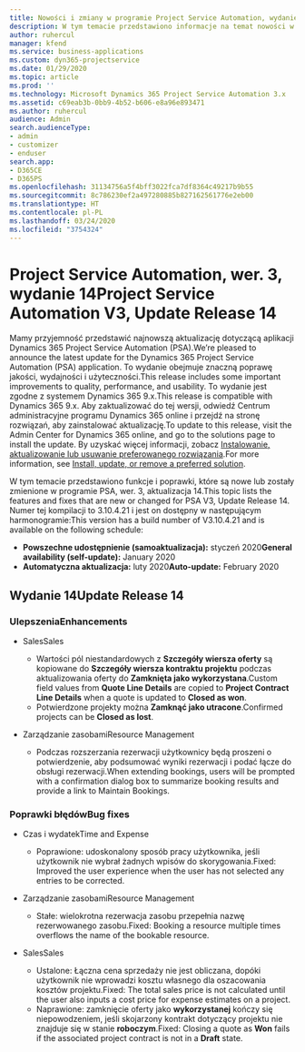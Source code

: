 ```yaml
---
title: Nowości i zmiany w programie Project Service Automation, wydanie 14, wer. 3
description: W tym temacie przedstawiono informacje na temat nowości w aktualizacji usługi Project Service Automation, wydanie 14, wer. 3.
author: ruhercul
manager: kfend
ms.service: business-applications
ms.custom: dyn365-projectservice
ms.date: 01/29/2020
ms.topic: article
ms.prod: ''
ms.technology: Microsoft Dynamics 365 Project Service Automation 3.x
ms.assetid: c69eab3b-0bb9-4b52-b606-e8a96e893471
ms.author: ruhercul
audience: Admin
search.audienceType:
- admin
- customizer
- enduser
search.app:
- D365CE
- D365PS
ms.openlocfilehash: 31134756a5f4bff3022fca7df8364c49217b9b55
ms.sourcegitcommit: 8c786230ef2a497280885b827162561776e2eb00
ms.translationtype: HT
ms.contentlocale: pl-PL
ms.lasthandoff: 03/24/2020
ms.locfileid: "3754324"
---
```

# <a name="project-service-automation-v3-update-release-14"></a><span data-ttu-id="85607-103">Project Service Automation, wer. 3, wydanie 14</span><span class="sxs-lookup"><span data-stu-id="85607-103">Project Service Automation V3, Update Release 14</span></span>
<span data-ttu-id="85607-104">Mamy przyjemność przedstawić najnowszą aktualizację dotyczącą aplikacji Dynamics 365 Project Service Automation (PSA).</span><span class="sxs-lookup"><span data-stu-id="85607-104">We’re pleased to announce the latest update for the Dynamics 365 Project Service Automation (PSA) application.</span></span> <span data-ttu-id="85607-105">To wydanie obejmuje znaczną poprawę jakości, wydajności i użyteczności.</span><span class="sxs-lookup"><span data-stu-id="85607-105">This release includes some important improvements to quality, performance, and usability.</span></span> <span data-ttu-id="85607-106">To wydanie jest zgodne z systemem Dynamics 365 9.x.</span><span class="sxs-lookup"><span data-stu-id="85607-106">This release is compatible with Dynamics 365 9.x.</span></span> <span data-ttu-id="85607-107">Aby zaktualizować do tej wersji, odwiedź Centrum administracyjne programu Dynamics 365 online i przejdź na stronę rozwiązań, aby zainstalować aktualizację.</span><span class="sxs-lookup"><span data-stu-id="85607-107">To update to this release, visit the Admin Center for Dynamics 365 online, and go to the solutions page to install the update.</span></span> <span data-ttu-id="85607-108">By uzyskać więcej informacji, zobacz [Instalowanie, aktualizowanie lub usuwanie preferowanego rozwiązania](https://docs.microsoft.com/power-platform/admin/install-remove-preferred-solution).</span><span class="sxs-lookup"><span data-stu-id="85607-108">For more information, see [Install, update, or remove a preferred solution](https://docs.microsoft.com/power-platform/admin/install-remove-preferred-solution).</span></span>

<span data-ttu-id="85607-109">W tym temacie przedstawiono funkcje i poprawki, które są nowe lub zostały zmienione w programie PSA, wer. 3, aktualizacja 14.</span><span class="sxs-lookup"><span data-stu-id="85607-109">This topic lists the features and fixes that are new or changed for PSA V3, Update Release 14.</span></span> <span data-ttu-id="85607-110">Numer tej kompilacji to 3.10.4.21 i jest on dostępny w następującym harmonogramie:</span><span class="sxs-lookup"><span data-stu-id="85607-110">This version has a build number of V3.10.4.21 and is available on the following schedule:</span></span>

- <span data-ttu-id="85607-111">**Powszechne udostępnienie (samoaktualizacja):** styczeń 2020</span><span class="sxs-lookup"><span data-stu-id="85607-111">**General availability (self-update):** January 2020</span></span>
- <span data-ttu-id="85607-112">**Automatyczna aktualizacja:** luty 2020</span><span class="sxs-lookup"><span data-stu-id="85607-112">**Auto-update:** February 2020</span></span>

## <a name="update-release-14"></a><span data-ttu-id="85607-113">Wydanie 14</span><span class="sxs-lookup"><span data-stu-id="85607-113">Update Release 14</span></span>

### <a name="enhancements"></a><span data-ttu-id="85607-114">Ulepszenia</span><span class="sxs-lookup"><span data-stu-id="85607-114">Enhancements</span></span>

- <span data-ttu-id="85607-115">Sales</span><span class="sxs-lookup"><span data-stu-id="85607-115">Sales</span></span>

     - <span data-ttu-id="85607-116">Wartości pól niestandardowych z **Szczegóły wiersza oferty** są kopiowane do **Szczegóły wiersza kontraktu projektu** podczas aktualizowania oferty do **Zamknięta jako wykorzystana**.</span><span class="sxs-lookup"><span data-stu-id="85607-116">Custom field values from **Quote Line Details** are copied to **Project Contract Line Details** when a quote is updated to **Closed as won**.</span></span>
     - <span data-ttu-id="85607-117">Potwierdzone projekty można **Zamknąć jako utracone**.</span><span class="sxs-lookup"><span data-stu-id="85607-117">Confirmed projects can be **Closed as lost**.</span></span>

- <span data-ttu-id="85607-118">Zarządzanie zasobami</span><span class="sxs-lookup"><span data-stu-id="85607-118">Resource Management</span></span>

     - <span data-ttu-id="85607-119">Podczas rozszerzania rezerwacji użytkownicy będą proszeni o potwierdzenie, aby podsumować wyniki rezerwacji i podać łącze do obsługi rezerwacji.</span><span class="sxs-lookup"><span data-stu-id="85607-119">When extending bookings, users will be prompted with a confirmation dialog box to summarize booking results and provide a link to Maintain Bookings.</span></span>


### <a name="bug-fixes"></a><span data-ttu-id="85607-120">Poprawki błędów</span><span class="sxs-lookup"><span data-stu-id="85607-120">Bug fixes</span></span>

- <span data-ttu-id="85607-121">Czas i wydatek</span><span class="sxs-lookup"><span data-stu-id="85607-121">Time and Expense</span></span>

     - <span data-ttu-id="85607-122">Poprawione: udoskonalony sposób pracy użytkownika, jeśli użytkownik nie wybrał żadnych wpisów do skorygowania.</span><span class="sxs-lookup"><span data-stu-id="85607-122">Fixed: Improved the user experience when the user has not selected any entries to be corrected.</span></span>

- <span data-ttu-id="85607-123">Zarządzanie zasobami</span><span class="sxs-lookup"><span data-stu-id="85607-123">Resource Management</span></span>

     - <span data-ttu-id="85607-124">Stałe: wielokrotna rezerwacja zasobu przepełnia nazwę rezerwowanego zasobu.</span><span class="sxs-lookup"><span data-stu-id="85607-124">Fixed: Booking a resource multiple times overflows the name of the bookable resource.</span></span>

- <span data-ttu-id="85607-125">Sales</span><span class="sxs-lookup"><span data-stu-id="85607-125">Sales</span></span>

     - <span data-ttu-id="85607-126">Ustalone: Łączna cena sprzedaży nie jest obliczana, dopóki użytkownik nie wprowadzi kosztu własnego dla oszacowania kosztów projektu.</span><span class="sxs-lookup"><span data-stu-id="85607-126">Fixed: The total sales price is not calculated until the user also inputs a cost price for expense estimates on a project.</span></span>
     - <span data-ttu-id="85607-127">Naprawione: zamknięcie oferty jako **wykorzystanej** kończy się niepowodzeniem, jeśli skojarzony kontrakt dotyczący projektu nie znajduje się w stanie **roboczym**.</span><span class="sxs-lookup"><span data-stu-id="85607-127">Fixed: Closing a quote as **Won** fails if the associated project contract is not in a **Draft** state.</span></span>

